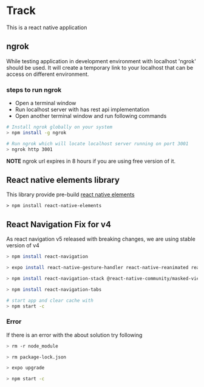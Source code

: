 # Track
This is a react native application 


## ngrok
While testing application in development environment with localhost 'ngrok' should be used.
It will create a temporary link to your localhost that can be access on different environment.
### steps to run ngrok
* Open a terminal window 
* Run localhost server with has rest api implementation
* Open another terminal window and run following commands
```bash
# Install ngrok globally on your system
> npm install -g ngrok

# Run ngrok which will locate localhost server running on port 3001
> ngrok http 3001
```
**NOTE** ngrok url expires in 8 hours if you are using free version of it.

## React native elements library
This library provide pre-build [react native elements](https://react-native-elements.github.io/react-native-elements/docs/overview.html)
```base
> npm install react-native-elements
```

## React Navigation Fix for v4
As react navigation v5 released with breaking changes, we are using stable version of v4

```bash
> npm install react-navigation

> expo install react-native-gesture-handler react-native-reanimated react-native-screens react-native-safe-area-context @react-native-community/masked-view

> npm install react-navigation-stack @react-native-community/masked-view

> npm install react-navigation-tabs

# start app and clear cache with 
> npm start -c
```

### Error
If there is an error with the about solution try following

```bash
> rm -r node_module  

> rm package-lock.json

> expo upgrade

> npm start -c
```